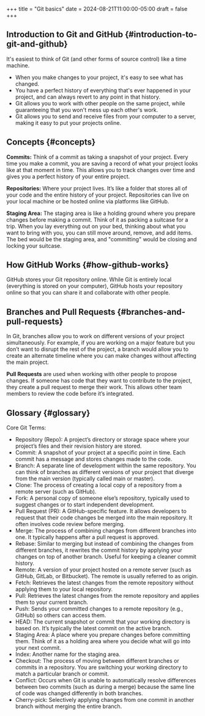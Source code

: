 +++
title = "Git basics"
date = 2024-08-21T11:00:00-05:00
draft = false
+++

## Introduction to Git and GitHub {#introduction-to-git-and-github}

It's easiest to think of Git (and other forms of source control) like a time machine.

-   When you make changes to your project, it's easy to see what has changed.
-   You have a perfect history of everything that's ever happened in your project, and can always revert to any point in that history.
-   Git allows you to work with other people on the same project, while guaranteeing that you won't mess up each other's work.
-   Git allows you to send and receive files from your computer to a server, making it easy to put your projects online.


## Concepts {#concepts}

**Commits:** Think of a commit as taking a snapshot of your project. Every time you make a commit, you are saving a record of what your project looks like at that moment in time. This allows you to track changes over time and gives you a perfect history of your entire project.

**Repositories:** Where your project lives. It’s like a folder that stores all of your code and the entire history of your project. Repositories can live on your local machine or be hosted online via platforms like GitHub.

**Staging Area:** The staging area is like a holding ground where you prepare changes before making a commit. Think of it as packing a suitcase for a trip. When you lay everything out on your bed, thinking about what you want to bring with you, you can still move around, remove, and add items. The bed would be the staging area, and "committing" would be closing and locking your suitcase.


## How GitHub Works {#how-github-works}

GitHub stores your Git repository online. While Git is entirely local (everything is stored on your computer), GitHub hosts your repository online so that you can share it and collaborate with other people.


## Branches and Pull Requests {#branches-and-pull-requests}

In Git, branches allow you to work on different versions of your project simultaneously. For example, if you are working on a major feature but you don’t want to disrupt the rest of the project, a branch would allow you to create an alternate timeline where you can make changes without affecting the main project.

**Pull Requests** are used when working with other people to propose changes. If someone has code that they want to contribute to the project, they create a pull request to merge their work. This allows other team members to review the code before it’s integrated.


## Glossary {#glossary}

Core Git Terms:

-   Repository (Repo): A project’s directory or storage space where your project’s files and their revision history are stored.
-   Commit: A snapshot of your project at a specific point in time. Each commit has a message and stores changes made to the code.
-   Branch: A separate line of development within the same repository. You can think of branches as different versions of your project that diverge from the main version (typically called main or master).
-   Clone: The process of creating a local copy of a repository from a remote server (such as GitHub).
-   Fork: A personal copy of someone else’s repository, typically used to suggest changes or to start independent development.
-   Pull Request (PR): A GitHub-specific feature. It allows developers to request that their code changes be merged into the main repository. It often involves code review before merging.
-   Merge: The process of combining changes from different branches into one. It typically happens after a pull request is approved.
-   Rebase: Similar to merging but instead of combining the changes from different branches, it rewrites the commit history by applying your changes on top of another branch. Useful for keeping a cleaner commit history.
-   Remote: A version of your project hosted on a remote server (such as GitHub, GitLab, or Bitbucket). The remote is usually referred to as origin.
-   Fetch: Retrieves the latest changes from the remote repository without applying them to your local repository.
-   Pull: Retrieves the latest changes from the remote repository and applies them to your current branch.
-   Push: Sends your committed changes to a remote repository (e.g., GitHub) so others can access them.
-   HEAD: The current snapshot or commit that your working directory is based on. It’s typically the latest commit on the active branch.
-   Staging Area: A place where you prepare changes before committing them. Think of it as a holding area where you decide what will go into your next commit.
-   Index: Another name for the staging area.
-   Checkout: The process of moving between different branches or commits in a repository. You are switching your working directory to match a particular branch or commit.
-   Conflict: Occurs when Git is unable to automatically resolve differences between two commits (such as during a merge) because the same line of code was changed differently in both branches.
-   Cherry-pick: Selectively applying changes from one commit in another branch without merging the entire branch.
